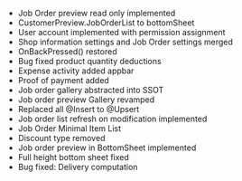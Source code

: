 <ul>
    <li>Job Order preview read only implemented</li>
    <li>CustomerPreview.JobOrderList to bottomSheet</li>
    <li>User account implemented with permission assignment</li>
    <li>Shop information settings and Job Order settings merged</li>
    <li>OnBackPressed() restored</li>
    <li>Bug fixed product quantity deductions</li>
    <li>Expense activity added appbar</li>
    <li>Proof of payment added</li>
    <li>Job order gallery abstracted into SSOT</li>
    <li>Job order preview Gallery revamped</li>
    <li>Replaced all @Insert to @Upsert</li>
    <li>Job order list refresh on modification implemented</li>
    <li>Job Order Minimal Item List</li>
    <li>Discount type removed</li>
    <li>Job order preview in BottomSheet implemented</li>
    <li>Full height bottom sheet fixed</li>
    <li>Bug fixed: Delivery computation</li>
</ul>